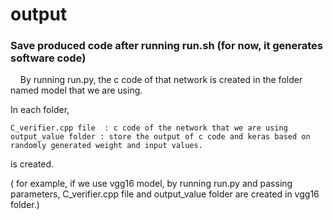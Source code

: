 # output  
### Save produced code after running run.sh (for now, it generates software code)  
 
   
&nbsp;&nbsp;&nbsp;&nbsp;By running run.py, the c code of that network is created in the folder named model that we are using.  

In each folder,  
```
C_verifier.cpp file  : c code of the network that we are using
output_value folder : store the output of c code and keras based on randomly generated weight and input values.  
```
is created.  

( for example, if we use vgg16 model, by running run.py and passing parameters, C_verifier.cpp file and output_value folder are created in vgg16 folder.)  
